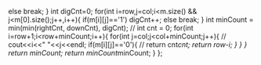 else break;
}
int digCnt=0;
for(int i=row,j=col;i<m.size() && j<m[0].size();j++,i++){
if(m[i][j]=='1') digCnt++;
else break;
}
int minCount = min(min(rightCnt, downCnt), digCnt);
// int cnt = 0;
for(int i=row+1;i<row+minCount;i++){
for(int j=col;j<col+minCount;j++){
// cout<<i<<" "<<j<<endl;
if(m[i][j]=='0'){
// return cnt*cnt;
return row-i;
}
}
}
return minCount;
return minCount*minCount;
}
};